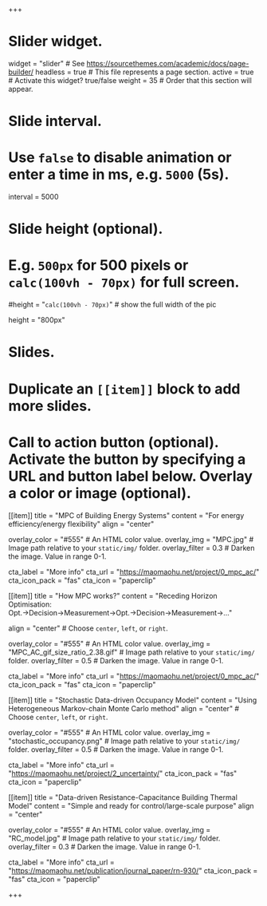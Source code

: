 +++
# Slider widget.
widget = "slider"  # See https://sourcethemes.com/academic/docs/page-builder/
headless = true  # This file represents a page section.
active = true  # Activate this widget? true/false
weight = 35  # Order that this section will appear.

# Slide interval.
# Use `false` to disable animation or enter a time in ms, e.g. `5000` (5s).
interval = 5000

# Slide height (optional).
# E.g. `500px` for 500 pixels or `calc(100vh - 70px)` for full screen.
#height = "`calc(100vh - 70px)`"  # show the full width of the pic

height = "800px"

# Slides.
# Duplicate an `[[item]]` block to add more slides.

# Call to action button (optional). Activate the button by specifying a URL and button label below. Overlay a color or image (optional).

[[item]]
  title = "MPC of Building Energy Systems"
  content = "For energy efficiency/energy flexibility"
  align = "center"

  overlay_color = "#555"  # An HTML color value.
  overlay_img = "MPC.jpg"  # Image path relative to your `static/img/` folder.
  overlay_filter = 0.3  # Darken the image. Value in range 0-1.

  cta_label = "More info"
  cta_url = "https://maomaohu.net/project/0_mpc_ac/"
  cta_icon_pack = "fas"
  cta_icon = "paperclip"



[[item]]
  title = "How MPC works?"
  content = "Receding Horizon Optimisation: Opt.&rarr;Decision&rarr;Measurement&rarr;Opt.&rarr;Decision&rarr;Measurement&rarr;..."

  align = "center"  # Choose `center`, `left`, or `right`.

  overlay_color = "#555"  # An HTML color value.
  overlay_img = "MPC_AC_gif_size_ratio_2.38.gif"  # Image path relative to your `static/img/` folder.
  overlay_filter = 0.5  # Darken the image. Value in range 0-1.

  cta_label = "More info"
  cta_url = "https://maomaohu.net/project/0_mpc_ac/"
  cta_icon_pack = "fas"
  cta_icon = "paperclip"



[[item]]
  title = "Stochastic Data-driven Occupancy Model"
  content = "Using Heterogeneous Markov-chain Monte Carlo method"
  align = "center"  # Choose `center`, `left`, or `right`.

  overlay_color = "#555"  # An HTML color value.
  overlay_img = "stochastic_occupancy.png"  # Image path relative to your `static/img/` folder.
  overlay_filter = 0.5  # Darken the image. Value in range 0-1.

  cta_label = "More info"
  cta_url = "https://maomaohu.net/project/2_uncertainty/"
  cta_icon_pack = "fas"
  cta_icon = "paperclip"



[[item]]
  title = "Data-driven Resistance-Capacitance Building Thermal Model"
  content = "Simple and ready for control/large-scale purpose"
  align = "center"

  overlay_color = "#555"  # An HTML color value.
  overlay_img = "RC_model.jpg"  # Image path relative to your `static/img/` folder.
  overlay_filter = 0.3  # Darken the image. Value in range 0-1.



  cta_label = "More info"
  cta_url = "https://maomaohu.net/publication/journal_paper/rn-930/"
  cta_icon_pack = "fas"
  cta_icon = "paperclip"

+++
